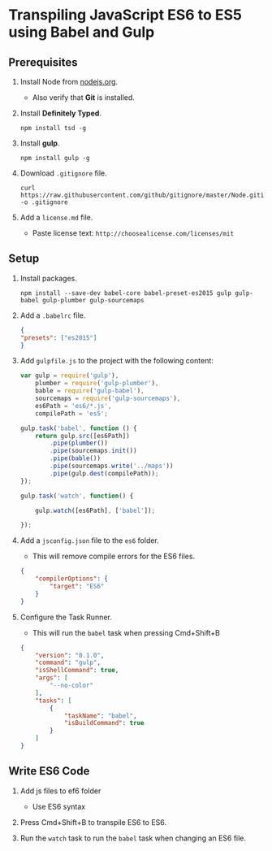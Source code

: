 # Transpiling JavaScript ES6 to ES5 using Babel and Gulp

## Prerequisites

1. Install Node from [nodejs.org](http://nodejs.org).

	- Also verify that **Git** is installed.
	
2. Install **Definitely Typed**.

	```shell
	npm install tsd -g
	```

3. Install **gulp**.

	```shell
	npm install gulp -g
	```

4. Download `.gitignore` file.

	```shell
	curl https://raw.githubusercontent.com/github/gitignore/master/Node.gitignore -o .gitignore
	```

5. Add a `license.md` file.

	- Paste license text: `http://choosealicense.com/licenses/mit`

## Setup

1. Install packages.

	```shell
	npm install --save-dev babel-core babel-preset-es2015 gulp gulp-babel gulp-plumber gulp-sourcemaps
	```

2. Add a `.babelrc` file.

	```json
	{
	"presets": ["es2015"]
	}
	```
	
2. Add `gulpfile.js` to the project with the following content:

	```js
	var gulp = require('gulp'),
		plumber = require('gulp-plumber'),
		bable = require('gulp-babel'),
		sourcemaps = require('gulp-sourcemaps'),
		es6Path = 'es6/*.js',
		compilePath = 'es5';
	
	gulp.task('babel', function () {
		return gulp.src([es6Path])
			.pipe(plumber())
			.pipe(sourcemaps.init())
			.pipe(bable())
			.pipe(sourcemaps.write('../maps'))
			.pipe(gulp.dest(compilePath));
	});
	
	gulp.task('watch', function() {
	
		gulp.watch([es6Path], ['babel']);
	
	});
	```
	
3. Add a `jsconfig.json` file to the `es6` folder.
	- This will remove compile errors for the ES6 files.

	```json
	{
		"compilerOptions": {
			"target": "ES6"
		}
	}
	```
	
4. Configure the Task Runner.
	- This will run the `babel` task when pressing Cmd+Shift+B

	```json
	{
		"version": "0.1.0",
		"command": "gulp",
		"isShellCommand": true,
		"args": [
			"--no-color"
		],
		"tasks": [
			{
				"taskName": "babel",
				"isBuildCommand": true
			}
		]
	}
	```
		
## Write ES6 Code

1. Add js files to ef6 folder
	- Use ES6 syntax
	
2. Press Cmd+Shift+B to transpile ES6 to ES6.

3. Run the `watch` task to run the `babel` task when changing an ES6 file.

